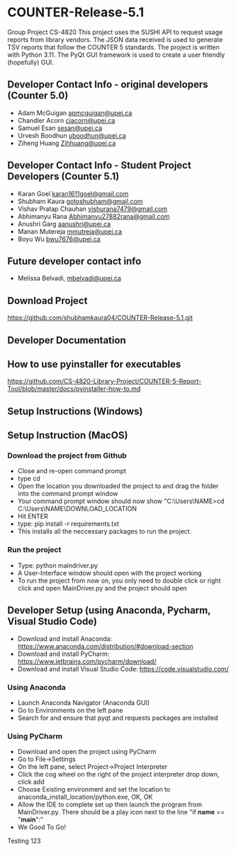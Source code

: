# COUNTER-Release-5.1
Group Project CS-4820
This project uses the SUSHI API to request usage reports from library vendors. The JSON data received is used to generate TSV reports that follow the COUNTER 5 standards.
The project is written with Python 3.11. The PyQt GUI framework is used to create a user friendly (hopefully) GUI.

## Developer Contact Info - original developers (Counter 5.0)
- Adam McGuigan apmcguigan@upei.ca
- Chandler Acorn cjacorn@upei.ca
- Samuel Esan sesan@upei.ca
- Urvesh Boodhun uboodhun@upei.ca
- Ziheng Huang Zihhuang@upei.ca

## Developer Contact Info - Student Project Developers (Counter 5.1)
- Karan Goel karan1611goel@gmail.com 
- Shubham Kaura gotoshubham@gmail.com
- Vishav Pratap Chauhan vishurana7479@gmail.com
- Abhimanyu Rana Abhimanyu27882rana@gmail.com
- Anushri Garg aanushri@upei.ca
- Manan Mutereja mmutreja@upei.ca
- Boyu Wu bwu7676@upei.ca

## Future developer contact info
- Melissa Belvadi, mbelvadi@upei.ca

## Download Project 
https://github.com/shubhamkaura04/COUNTER-Release-5.1.git

## Developer Documentation

## How to use pyinstaller for executables
https://github.com/CS-4820-Library-Project/COUNTER-5-Report-Tool/blob/master/docs/pyinstaller-how-to.md

## Setup Instructions (Windows)

## Setup Instruction (MacOS)

### Download the project from Github
- Close and re-open command prompt
- type cd
- Open the location you downloaded the project to and drag the folder into the command prompt window
- Your command prompt window should now show "C:\Users\NAME>cd C:\Users\NAME\DOWNLOAD_LOCATION
- Hit ENTER
- type: pip install -r requirements.txt
- This installs all the neccessary packages to run the project.

### Run the project
- Type: python maindriver.py
- A User-Interface window should open with the project working
- To run the project from now on, you only need to double click or right click and open MainDriver.py and the project should open

## Developer Setup (using Anaconda, Pycharm, Visual Studio Code)
- Download and install Anaconda: https://www.anaconda.com/distribution/#download-section
- Download and install PyCharm: https://www.jetbrains.com/pycharm/download/
- Download and install Visual Studio Code: https://code.visualstudio.com/ 

### Using Anaconda
- Launch Anaconda Navigator (Anaconda GUI)
- Go to Environments on the left pane
- Search for and ensure that pyqt and requests packages are installed

### Using PyCharm
- Download and open the project using PyCharm
- Go to File->Settings
- On the left pane, select Project->Project Interpreter
- Click the cog wheel on the right of the project interpreter drop down, click add
- Choose Existing environment and set the location to anaconda_install_location/python.exe, OK, OK
- Allow the IDE to complete set up then launch the program from MainDriver.py. There should be a play icon next to the line "if __name__ == "__main__":"
- We Good To Go!

Testing 123